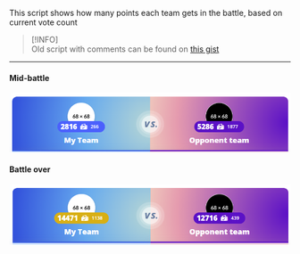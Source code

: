 This script shows how many points each team gets in the battle, based on current vote count

> [!INFO]  
> Old script with comments can be found
> on [this gist](https://gist.github.com/Karmalakas/45c11a30a38c0a32e1e299e8c2e041de)

---

#### Mid-battle

![mid-battle.png](images/mid-battle.png)

#### Battle over

![battle-over.png](images/battle-over.png)